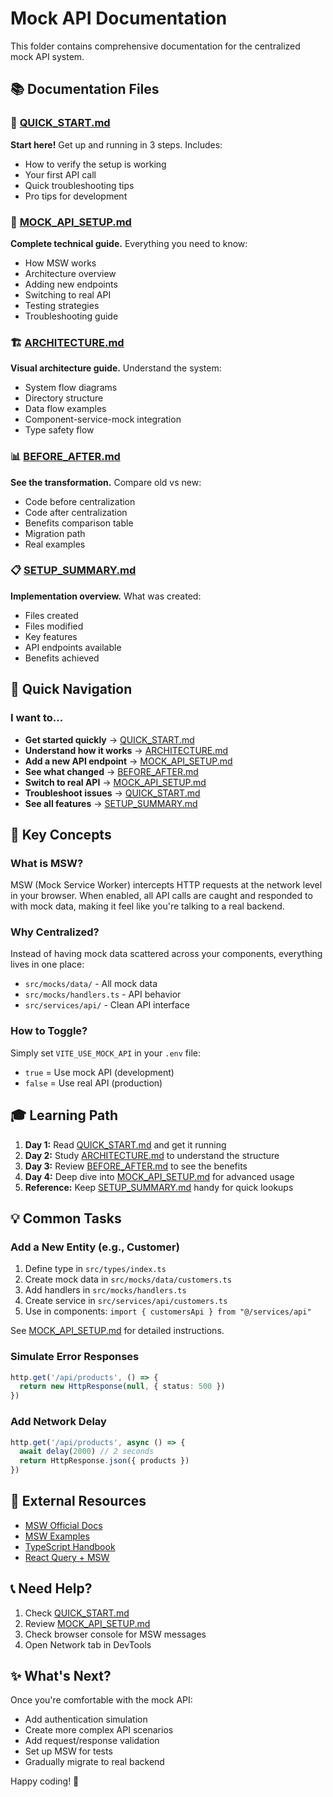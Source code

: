 # Mock API Documentation

This folder contains comprehensive documentation for the centralized mock API system.

## 📚 Documentation Files

### 🚀 [QUICK_START.md](./QUICK_START.md)
**Start here!** Get up and running in 3 steps. Includes:
- How to verify the setup is working
- Your first API call
- Quick troubleshooting tips
- Pro tips for development

### 📖 [MOCK_API_SETUP.md](./MOCK_API_SETUP.md)
**Complete technical guide.** Everything you need to know:
- How MSW works
- Architecture overview
- Adding new endpoints
- Switching to real API
- Testing strategies
- Troubleshooting guide

### 🏗️ [ARCHITECTURE.md](./ARCHITECTURE.md)
**Visual architecture guide.** Understand the system:
- System flow diagrams
- Directory structure
- Data flow examples
- Component-service-mock integration
- Type safety flow

### 📊 [BEFORE_AFTER.md](./BEFORE_AFTER.md)
**See the transformation.** Compare old vs new:
- Code before centralization
- Code after centralization
- Benefits comparison table
- Migration path
- Real examples

### 📋 [SETUP_SUMMARY.md](./SETUP_SUMMARY.md)
**Implementation overview.** What was created:
- Files created
- Files modified
- Key features
- API endpoints available
- Benefits achieved

## 🎯 Quick Navigation

### I want to...

- **Get started quickly** → [QUICK_START.md](./QUICK_START.md)
- **Understand how it works** → [ARCHITECTURE.md](./ARCHITECTURE.md)
- **Add a new API endpoint** → [MOCK_API_SETUP.md](./MOCK_API_SETUP.md#adding-new-api-endpoints)
- **See what changed** → [BEFORE_AFTER.md](./BEFORE_AFTER.md)
- **Switch to real API** → [MOCK_API_SETUP.md](./MOCK_API_SETUP.md#switching-to-real-api)
- **Troubleshoot issues** → [QUICK_START.md](./QUICK_START.md#-troubleshooting)
- **See all features** → [SETUP_SUMMARY.md](./SETUP_SUMMARY.md)

## 🔑 Key Concepts

### What is MSW?
MSW (Mock Service Worker) intercepts HTTP requests at the network level in your browser. When enabled, all API calls are caught and responded to with mock data, making it feel like you're talking to a real backend.

### Why Centralized?
Instead of having mock data scattered across your components, everything lives in one place:
- `src/mocks/data/` - All mock data
- `src/mocks/handlers.ts` - API behavior
- `src/services/api/` - Clean API interface

### How to Toggle?
Simply set `VITE_USE_MOCK_API` in your `.env` file:
- `true` = Use mock API (development)
- `false` = Use real API (production)

## 🎓 Learning Path

1. **Day 1:** Read [QUICK_START.md](./QUICK_START.md) and get it running
2. **Day 2:** Study [ARCHITECTURE.md](./ARCHITECTURE.md) to understand the structure
3. **Day 3:** Review [BEFORE_AFTER.md](./BEFORE_AFTER.md) to see the benefits
4. **Day 4:** Deep dive into [MOCK_API_SETUP.md](./MOCK_API_SETUP.md) for advanced usage
5. **Reference:** Keep [SETUP_SUMMARY.md](./SETUP_SUMMARY.md) handy for quick lookups

## 💡 Common Tasks

### Add a New Entity (e.g., Customer)

1. Define type in `src/types/index.ts`
2. Create mock data in `src/mocks/data/customers.ts`
3. Add handlers in `src/mocks/handlers.ts`
4. Create service in `src/services/api/customers.ts`
5. Use in components: `import { customersApi } from "@/services/api"`

See [MOCK_API_SETUP.md](./MOCK_API_SETUP.md#adding-new-api-endpoints) for detailed instructions.

### Simulate Error Responses

```typescript
http.get('/api/products', () => {
  return new HttpResponse(null, { status: 500 })
})
```

### Add Network Delay

```typescript
http.get('/api/products', async () => {
  await delay(2000) // 2 seconds
  return HttpResponse.json({ products })
})
```

## 🔗 External Resources

- [MSW Official Docs](https://mswjs.io/docs/)
- [MSW Examples](https://github.com/mswjs/examples)
- [TypeScript Handbook](https://www.typescriptlang.org/docs/)
- [React Query + MSW](https://tkdodo.eu/blog/testing-react-query#mock-service-worker)

## 📞 Need Help?

1. Check [QUICK_START.md](./QUICK_START.md#-troubleshooting)
2. Review [MOCK_API_SETUP.md](./MOCK_API_SETUP.md#troubleshooting)
3. Check browser console for MSW messages
4. Open Network tab in DevTools

## ✨ What's Next?

Once you're comfortable with the mock API:
- Add authentication simulation
- Create more complex API scenarios
- Add request/response validation
- Set up MSW for tests
- Gradually migrate to real backend

Happy coding! 🚀
